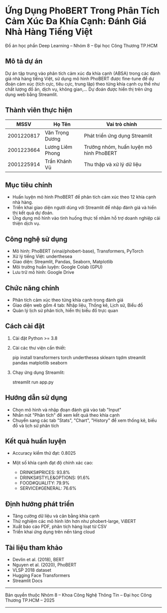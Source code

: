# Ứng Dụng PhoBERT Trong Phân Tích Cảm Xúc Đa Khía Cạnh: Đánh Giá Nhà Hàng Tiếng Việt

Đồ án học phần Deep Learning – Nhóm 8 – Đại học Công Thương TP.HCM

## Mô tả dự án

Dự án tập trung vào phân tích cảm xúc đa khía cạnh (ABSA) trong các đánh giá nhà hàng tiếng Việt, sử dụng mô hình PhoBERT được fine-tune để dự đoán cảm xúc (tích cực, tiêu cực, trung lập) theo từng khía cạnh cụ thể như chất lượng đồ ăn, dịch vụ, không gian,... Dự đoán được hiển thị trên ứng dụng web bằng Streamlit.

## Thành viên thực hiện

| MSSV         | Họ Tên             | Vai trò chính                                        |
|--------------|--------------------|------------------------------------------------------|
| 2001220817   | Văn Trọng Dương    | Phát triển ứng dụng Streamlit                        |
| 2001223664   | Lương Liêm Phong   | Trưởng nhóm, huấn luyện mô hình PhoBERT             |
| 2001225914   | Trần Khánh Vũ      | Thu thập và xử lý dữ liệu                            |

## Mục tiêu chính

- Huấn luyện mô hình PhoBERT để phân tích cảm xúc theo 12 khía cạnh nhà hàng.
- Triển khai giao diện người dùng với Streamlit để nhập đánh giá và hiển thị kết quả dự đoán.
- Ứng dụng mô hình vào tình huống thực tế nhằm hỗ trợ doanh nghiệp cải thiện dịch vụ.

## Công nghệ sử dụng

- Mô hình: PhoBERT (vinai/phobert-base), Transformers, PyTorch
- Xử lý tiếng Việt: underthesea
- Giao diện: Streamlit, Pandas, Seaborn, Matplotlib
- Môi trường huấn luyện: Google Colab (GPU)
- Lưu trữ mô hình: Google Drive

## Chức năng chính

- Phân tích cảm xúc theo từng khía cạnh trong đánh giá
- Giao diện web gồm 4 tab: Nhập liệu, Thống kê, Lịch sử, Biểu đồ
- Quản lý lịch sử phân tích, hiển thị biểu đồ trực quan

## Cách cài đặt

1. Cài đặt Python >= 3.8
2. Cài các thư viện cần thiết:

   pip install transformers torch underthesea sklearn tqdm streamlit pandas matplotlib seaborn

3. Chạy ứng dụng Streamlit:

   streamlit run app.py

## Hướng dẫn sử dụng

* Chọn mô hình và nhập đoạn đánh giá vào tab "Input"
* Nhấn nút "Phân tích" để xem kết quả theo khía cạnh
* Chuyển sang các tab "Stats", "Chart", "History" để xem thống kê, biểu đồ và lịch sử phân tích

## Kết quả huấn luyện

* Accuracy kiểm thử đạt: 0.8025
* Một số khía cạnh đạt độ chính xác cao:

  * DRINKS#PRICES: 93.8%
  * DRINKS#STYLE\&OPTIONS: 91.6%
  * FOOD#QUALITY: 79.9%
  * SERVICE#GENERAL: 76.6%

## Định hướng phát triển

* Tăng cường dữ liệu và cân bằng khía cạnh
* Thử nghiệm các mô hình lớn hơn như phobert-large, ViBERT
* Xuất báo cáo PDF, phân tích hàng loạt từ CSV
* Triển khai ứng dụng trên nền tảng cloud

## Tài liệu tham khảo

* Devlin et al. (2018), BERT
* Nguyen et al. (2020), PhoBERT
* VLSP 2018 dataset
* Hugging Face Transformers
* Streamlit Docs

---

Bản quyền thuộc Nhóm 8 – Khoa Công Nghệ Thông Tin – Đại học Công Thương TP.HCM – 2025

---

